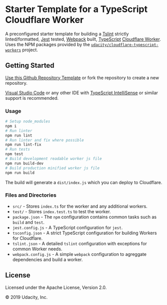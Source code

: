 # Starter Template for a TypeScript Cloudflare Worker

A preconfigured starter template for building a [Tslint][tslint] strictly
linted/formatted, [Jest][jest] tested, [Webpack][webpack] built,
[TypeScript][typescript] [Cloudflare Worker][cfworker]. Uses the NPM packages
provided by the [`udacity/cloudflare-typescript-workers`][cf-ts-workers]
project.

[tslint]: https://palantir.github.io/tslint/
[jest]: https://jestjs.io/
[webpack]: https://webpack.js.org/
[typescript]: https://www.typescriptlang.org/
[cfworker]: https://www.cloudflare.com/products/cloudflare-workers/
[cf-ts-workers]: https://github.com/udacity/cloudflare-typescript-workers

## Getting Started

[Use this Github Repository Template][gen-template] or fork the repository to
create a new repository.

[Visual Studio Code][vscode] or any other IDE with [TypeScript
IntelliSense][ts-intellisense] or similar support is recommended.

[gen-template]: https://github.com/udacity/cloudflare-typescript-worker-template/generate
[vscode]: https://code.visualstudio.com/
[ts-intellisense]: https://code.visualstudio.com/docs/languages/typescript

### Usage

```bash
# Setup node_modules
npm i
# Run linter
npm run lint
# Run linter and fix where possible
npm run lint-fix
# Run tests
npm test
# Build development readable worker js file
npm run build-dev
# Build production minified worker js file
npm run build
```

The build will generate a `dist/index.js` which you can deploy to Cloudflare.

### Files and Directories

* `src/` - Stores `index.ts` for the worker and any additional workers.
* `test/` - Stores `index.test.ts` to test the worker.
* `package.json` - The `npm` configuration contains common tasks such as `build`
  and `test`.
* `jest.config.js` - A TypeScript configuration for `jest`.
* `tsconfig.json` - A strict TypeScript configuration for building Workers for
  Cloudflare.
* `tslint.json` - A detailed `tslint` configuration with exceptions for common
  Worker needs.
* `webpack.config.js` - A simple `webpack` configuration to agreggate
  dependencies and build a worker.

## License

Licensed under the Apache License, Version 2.0.

© 2019 Udacity, Inc.
